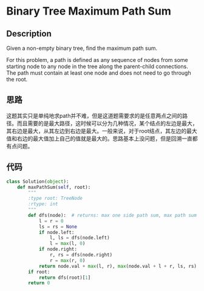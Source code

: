 # Binary Tree Maximum Path Sum

## Description

Given a non-empty binary tree, find the maximum path sum.

For this problem, a path is defined as any sequence of nodes from some starting node to any node in the tree along the parent-child connections. The path must contain at least one node and does not need to go through the root.

## 思路

这题其实只是单纯地求path并不难，但是这道题需要求的是任意两点之间的路径。而且需要的是最大路径，这时候可以分为几种情况，某个结点的左边是最大，其右边是最大，从其左边到右边是最大。一般来说，对于root结点，其左边的最大值和右边的最大值加上自己的值就是最大的。思路基本上没问题，但是回溯一直都有点问题。

## 代码

``` python
class Solution(object):
    def maxPathSum(self, root):
        """
        :type root: TreeNode
        :rtype: int
        """
        def dfs(node):  # returns: max one side path sum, max path sum
            l = r = 0
            ls = rs = None
            if node.left:
                l, ls = dfs(node.left)
                l = max(l, 0)
            if node.right:
                r, rs = dfs(node.right)
                r = max(r, 0)
            return node.val + max(l, r), max(node.val + l + r, ls, rs)
        if root:
            return dfs(root)[1]
        return 0
```